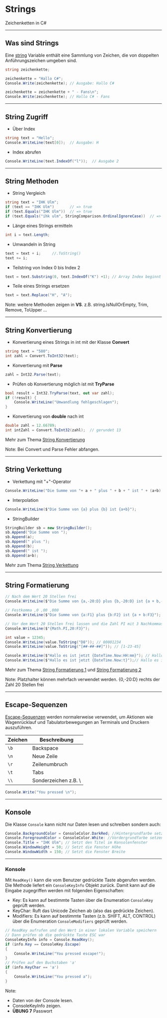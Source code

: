 # Strings

Zeichenketten in C#

---

<!-- .slide: class="left" -->
## Was sind Strings

Eine [string](https://docs.microsoft.com/de-de/dotnet/csharp/language-reference/keywords/string) Variable enthält eine Sammlung von Zeichen, die von doppelten Anführungszeichen umgeben sind.

```csharp []
string zeichenkette;

zeichenkette = "Hallo C#";
Console.Write(zeichenkette); // Ausgabe: Hallo C#

zeichenkette = zeichenkette + " - Fans\n";
Console.Write(zeichenkette); // Hallo C# - Fans
```

---

<!-- .slide: class="left" -->
## String Zugriff

* Über Index

```csharp []
string text = "Hello";
Console.WriteLine(text[0]);  // Ausgabe: H
```

* Index abrufen

```csharp []
Console.WriteLine(text.IndexOf("l"));  // Ausgabe 2
```

---

<!-- .slide: class="left" -->
## String Methoden

* String Vergleich

```csharp []
string text = "IHK Ulm";
if (text == "IHK Ulm")       // => true
if (text.Equals("IHK Ulm"))  // => true
if (text.Equals("ihk ulm", StringComparison.OrdinalIgnoreCase))  // => true
```

* Länge eines Strings ermitteln

```csharp []
int i = text.Length;
```

* Umwandeln in String

```csharp []
text = text + i;     //.ToString()
text += i;
```

* Teilstring von Index 0 bis Index 2

```csharp []
text = text.Substring(0, text.IndexOf("K") +1); // Array Index beginnt bei 0
```

* Teile eines Strings ersetzen

```csharp []
text = text.Replace("H", "A");
 ```

Note: weitere Methoden zeigen in **VS**. z.B. string.IsNullOrEmpty, Trim, Remove, ToUpper ...

---

<!-- .slide: class="left" -->
## String Konvertierung

* Konvertierung eines Strings in int mit der Klasse **Convert**

```csharp []
string text = "580";
int zahl = Convert.ToInt32(text);
```

* Konvertierung mit **Parse**

```csharp []
zahl = Int32.Parse(text);
```

* Prüfen ob Konvertierung möglich ist mit **TryParse**

```csharp []
bool result = Int32.TryParse(text, out var zahl);  
if (!result) {
    Console.WriteLine("Umwandlung fehlgeschlagen");
}
```

* Konvertierung von **double** nach int

```csharp []
double zahl = 12.66789;
int intZahl = Convert.ToInt32(zahl);  // gerundet 13
```

Mehr zum Thema [String Konvertierung](https://docs.microsoft.com/de-de/dotnet/csharp/programming-guide/types/how-to-convert-a-string-to-a-number)

Note: Bei Convert und Parse Fehler abfangen.

---

<!-- .slide: class="left" -->
## String Verkettung

* Verkettung mit "+"-Operator

```csharp
Console.WriteLine("Die Summe von "+ a + " plus " + b + " ist " + (a+b)));
```

* Interpolation

```csharp
Console.WriteLine($"Die Summe von {a} plus {b} ist {a+b}");
```

* StringBuilder

```csharp []
StringBuilder sb = new StringBuilder();
sb.Append("Die Summe von ");
sb.Append(a);
sb.Append(" plus ");
sb.Append(b);
sb.Append(" ist ");
sb.Append(a+b);
```

Mehr zum Thema [String Verkettung](https://docs.microsoft.com/de-de/dotnet/csharp/how-to/concatenate-multiple-strings)

---

<!-- .slide: class="left" -->
## String Formatierung

```csharp []
// Nach dem Wert 20 Stellen frei
Console.WriteLine($"Die Summe von {a,-20:D} plus {b,-20:D} ist {a + b,-20:D}");

// Festkomma ,0 ,00 ,000
Console.WriteLine($"Die Summe von {a:F1} plus {b:F2} ist {a + b:F3}");

// Vor dem Wert 20 Stellen frei lassen und die Zahl PI mit 3 Nachkommastellen ausgeben
Console.WriteLine($"{Math.PI,20:F3}");

int value = 12345;
Console.WriteLine(value.ToString("D8")); // 00001234
Console.WriteLine(value.ToString("[##-##-##]")); // [1-23-45]

Console.WriteLine($"Hallo es ist jetzt {DateTime.Now:HH:mm}"); // Hallo es ist jetzt 14:25
Console.WriteLine($"Hallo es ist jetzt {DateTime.Now:t}");// Hallo es ist jetzt 14:25
```

Mehr zum Thema [String Formatierung 1](https://docs.microsoft.com/de-de/dotnet/standard/base-types/formatting-types) und 
[String Formatierung 2](http://www.ne555.at/2014/index.php/pc-programmierung/einfuehrung-c/274-strings-formatieren-mit-c.html)

Note: Platzhalter können mehrfach verwendet werden.
{0,-20:D} rechts der Zahl 20 Stellen frei

---

<!-- .slide: class="left" -->
## Escape-Sequenzen

[Escape-Sequenzen](https://docs.microsoft.com/en-us/cpp/c-language/escape-sequences?view=msvc-170) werden normalerweise verwendet, um Aktionen wie Wagenrücklauf und Tabulatorbewegungen an Terminals und Druckern auszuführen.

| Zeichen      | Beschreibung
| -------------|-------------|
| `\b`         | Backspace
| `\n`         | Neue Zeile
| `\r`         | Zeilenumbruch
| `\t`         | Tabs
| `\\`         | Sonderzeichen z.B. \

```csharp
Console.Write("You pressed \n");
```

---

<!-- .slide: class="left" -->
## Konsole

Die Klasse `Console` kann nicht nur Daten lesen und schreiben sondern auch:

```csharp []
Console.BackgroundColor = ConsoleColor.DarkRed; //Hintergrundfarbe setzen
Console.ForegroundColor = ConsoleColor.White: //Vordergrundfarbe setzen
Console.Title = "IHK Ulm"; // Setzt den Titel im Konsolenfenster
Console.WindowHeight = 50; // Setzt die Fenster Höhe
Console.WindowWidth = 150; // Setzt die Fenster Breite
```

---

<!-- .slide: class="left" -->
### Konsole

Mit ```ReadKey()``` kann die vom Benutzer gedrückte Taste abgerufen werden. Die Methode liefert ein ```ConsoleKeyInfo``` Objekt zurück. Damit kann auf die Eingabe zugegriffen werden mit folgenden Eigenschaften:

* Key: Es kann auf bestimmte Tasten über die Enumeration ```ConsoleKey``` geprüft werden.
* KeyChar: Ruft das Unicode Zeichen ab (also das gedrückte Zeichen).
* Modifiers: Es kann auf bestimmte Tasten (z.b. SHIFT, ALT, CONTROL) über die Enumeration ```ConsoleModifiers``` geprüft werden.

```csharp []
// ReadKey aufrufen und den Wert in einer lokalen Variable speichern
// Dann prüfen ob die gedrückte Taste ESC war
ConsoleKeyInfo info = Console.ReadKey();
if (info.Key == ConsoleKey.Escape)
{
    Console.WriteLine("You pressed escape!");
}
// Prüfen auf den Buchstaben 'a'
if (info.KeyChar == 'a')
{
    Console.WriteLine("You pressed a");
}

```

Note: 
* Daten von der Console lesen. 
* ConsoleKeyInfo zeigen.
* **ÜBUNG 7** Passwort